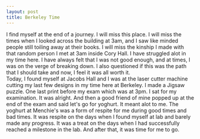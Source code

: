 ```yaml
---
layout: post
title: Berkeley Time 
---
```


I find myself at the end of a journey. I will miss this place. I will miss the times when I looked across the building at 3am, and I saw like minded people still toiling away at their books. I will miss the kinship I made with that random person I met at 3am inside Cory Hall. I have struggled alot in my time here. I have always felt that I was not good enough, and at times, I was on the verge of breaking down. I also questioned if this was the path that I should take and now, I feel it was all worth it.<br> Today, I found myself at Jacobs Hall and I was at the laser cutter machine cutting my last few designs in my time here at Berkeley. I made a Jigsaw puzzle. One last print before my exam which was at 3pm. I sat for my examination. It was alright. And then a good friend of mine popped up at the end of the exam and said let's go for yoghurt. It meant alot to me. The yoghurt at Menchie's was a form of respite for me during good times and bad times. It was respite on the days when I found myself at lab and barely made any progress. It was a treat on the days when I had successfully reached a milestone in the lab. And after that, it was time for me to go. 

